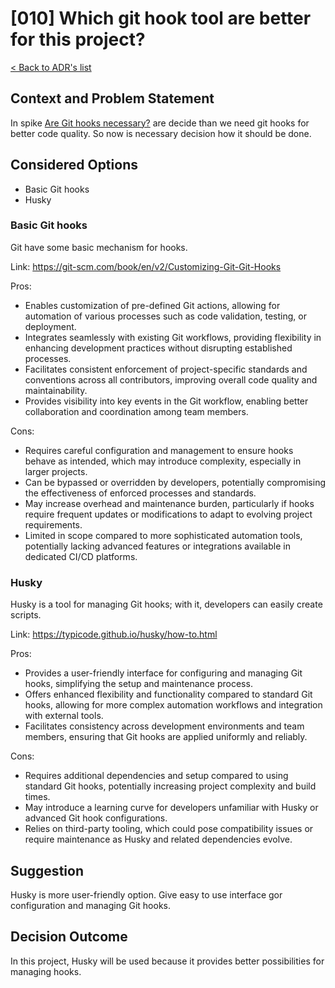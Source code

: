 # [010] Which git hook tool are better for this project?
[< Back to ADR's list](README.md)

## Context and  Problem Statement
In spike [Are Git hooks necessary?](009-are-git-hooks-necessary.md) are decide than we need git hooks for better code quality. So now is necessary decision how it should be done.

## Considered Options
- Basic Git hooks
- Husky

### Basic Git hooks
Git have some basic mechanism for hooks.

Link: https://git-scm.com/book/en/v2/Customizing-Git-Git-Hooks

Pros:
- Enables customization of pre-defined Git actions, allowing for automation of various processes such as code validation, testing, or deployment.
- Integrates seamlessly with existing Git workflows, providing flexibility in enhancing development practices without disrupting established processes.
- Facilitates consistent enforcement of project-specific standards and conventions across all contributors, improving overall code quality and maintainability.
- Provides visibility into key events in the Git workflow, enabling better collaboration and coordination among team members.

Cons:
- Requires careful configuration and management to ensure hooks behave as intended, which may introduce complexity, especially in larger projects.
- Can be bypassed or overridden by developers, potentially compromising the effectiveness of enforced processes and standards.
- May increase overhead and maintenance burden, particularly if hooks require frequent updates or modifications to adapt to evolving project requirements.
- Limited in scope compared to more sophisticated automation tools, potentially lacking advanced features or integrations available in dedicated CI/CD platforms.

### Husky
Husky is a tool for managing Git hooks; with it, developers can easily create scripts.

Link: https://typicode.github.io/husky/how-to.html

Pros:
- Provides a user-friendly interface for configuring and managing Git hooks, simplifying the setup and maintenance process.
- Offers enhanced flexibility and functionality compared to standard Git hooks, allowing for more complex automation workflows and integration with external tools.
- Facilitates consistency across development environments and team members, ensuring that Git hooks are applied uniformly and reliably.

Cons:
- Requires additional dependencies and setup compared to using standard Git hooks, potentially increasing project complexity and build times.
- May introduce a learning curve for developers unfamiliar with Husky or advanced Git hook configurations.
- Relies on third-party tooling, which could pose compatibility issues or require maintenance as Husky and related dependencies evolve.

## Suggestion
Husky is more user-friendly option. Give easy to use interface gor configuration and managing Git hooks.

## Decision Outcome
In this project, Husky will be used because it provides better possibilities for managing hooks.
